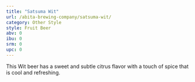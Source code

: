 ```yaml
---
title: "Satsuma Wit"
url: /abita-brewing-company/satsuma-wit/
category: Other Style
style: Fruit Beer
abv: 0
ibu: 0
srm: 0
upc: 0
---
```

This Wit beer has a sweet and subtle citrus flavor with a touch of spice that is cool and refreshing.
